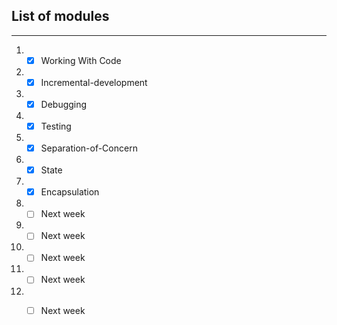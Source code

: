 ## List of modules
 ---
 1. - [x] Working With Code

 1. - [x] Incremental-development

 1. - [x] Debugging

 1. - [x] Testing

 1. - [x] Separation-of-Concern
 
 1. - [x] State
 
 1. - [x] Encapsulation
 
 1. - [ ] Next week
 
 1. - [ ] Next week
 
 1. - [ ] Next week
 
 1. - [ ] Next week
 
 1. - [ ] Next week
 
 
 
